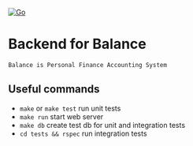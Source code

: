 [![Go](https://github.com/tksasha/balance-backend/actions/workflows/go.yml/badge.svg)](https://github.com/tksasha/balance-backend/actions/workflows/go.yml)

# Backend for Balance
```
Balance is Personal Finance Accounting System
```

## Useful commands
- `make` or `make test` run unit tests
- `make run` start web server
- `make db` create test db for unit and integration tests
- `cd tests && rspec` run integration tests
